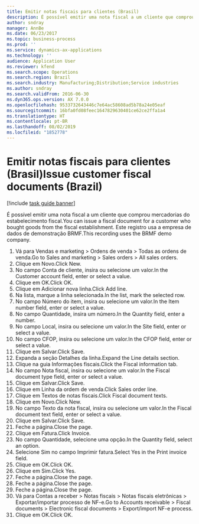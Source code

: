 ```yaml
---
title: Emitir notas fiscais para clientes (Brasil)
description: É possível emitir uma nota fiscal a um cliente que comprou mercadorias do estabelecimento fiscal.
author: sndray
manager: AnnBe
ms.date: 06/23/2017
ms.topic: business-process
ms.prod: ''
ms.service: dynamics-ax-applications
ms.technology: ''
audience: Application User
ms.reviewer: kfend
ms.search.scope: Operations
ms.search.region: Brazil
ms.search.industry: Manufacturing;Distribution;Service industries
ms.author: sndray
ms.search.validFrom: 2016-06-30
ms.dyn365.ops.version: AX 7.0.0
ms.openlocfilehash: 9533732643446c7e64ac58608ad5b78a24e05eaf
ms.sourcegitcommit: 16bfa0fd08feec1647829630401ce62ce2ffa1a4
ms.translationtype: HT
ms.contentlocale: pt-BR
ms.lasthandoff: 08/02/2019
ms.locfileid: "1852778"
---
```

# <a name="issue-customer-fiscal-documents-brazil"></a><span data-ttu-id="4784e-103">Emitir notas fiscais para clientes (Brasil)</span><span class="sxs-lookup"><span data-stu-id="4784e-103">Issue customer fiscal documents (Brazil)</span></span>

[!include [task guide banner](../../includes/task-guide-banner.md)]

<span data-ttu-id="4784e-104">É possível emitir uma nota fiscal a um cliente que comprou mercadorias do estabelecimento fiscal.</span><span class="sxs-lookup"><span data-stu-id="4784e-104">You can issue a fiscal document for a customer who bought goods from the fiscal establishment.</span></span> <span data-ttu-id="4784e-105">Este registro usa a empresa de dados de demonstração BRMF.</span><span class="sxs-lookup"><span data-stu-id="4784e-105">This recording uses the BRMF demo company.</span></span>

1. <span data-ttu-id="4784e-106">Vá para Vendas e marketing > Ordens de venda > Todas as ordens de venda.</span><span class="sxs-lookup"><span data-stu-id="4784e-106">Go to Sales and marketing > Sales orders > All sales orders.</span></span>
2. <span data-ttu-id="4784e-107">Clique em Novo.</span><span class="sxs-lookup"><span data-stu-id="4784e-107">Click New.</span></span>
3. <span data-ttu-id="4784e-108">No campo Conta de cliente, insira ou selecione um valor.</span><span class="sxs-lookup"><span data-stu-id="4784e-108">In the Customer account field, enter or select a value.</span></span>
4. <span data-ttu-id="4784e-109">Clique em OK.</span><span class="sxs-lookup"><span data-stu-id="4784e-109">Click OK.</span></span>
5. <span data-ttu-id="4784e-110">Clique em Adicionar nova linha.</span><span class="sxs-lookup"><span data-stu-id="4784e-110">Click Add line.</span></span>
6. <span data-ttu-id="4784e-111">Na lista, marque a linha selecionada.</span><span class="sxs-lookup"><span data-stu-id="4784e-111">In the list, mark the selected row.</span></span>
7. <span data-ttu-id="4784e-112">No campo Número do item, insira ou selecione um valor.</span><span class="sxs-lookup"><span data-stu-id="4784e-112">In the Item number field, enter or select a value.</span></span>
8. <span data-ttu-id="4784e-113">No campo Quantidade, insira um número.</span><span class="sxs-lookup"><span data-stu-id="4784e-113">In the Quantity field, enter a number.</span></span>
9. <span data-ttu-id="4784e-114">No campo Local, insira ou selecione um valor.</span><span class="sxs-lookup"><span data-stu-id="4784e-114">In the Site field, enter or select a value.</span></span>
10. <span data-ttu-id="4784e-115">No campo CFOP, insira ou selecione um valor.</span><span class="sxs-lookup"><span data-stu-id="4784e-115">In the CFOP field, enter or select a value.</span></span>
11. <span data-ttu-id="4784e-116">Clique em Salvar.</span><span class="sxs-lookup"><span data-stu-id="4784e-116">Click Save.</span></span>
12. <span data-ttu-id="4784e-117">Expanda a seção Detalhes da linha.</span><span class="sxs-lookup"><span data-stu-id="4784e-117">Expand the Line details section.</span></span>
13. <span data-ttu-id="4784e-118">Clique na guia Informações fiscais.</span><span class="sxs-lookup"><span data-stu-id="4784e-118">Click the Fiscal information tab.</span></span>
14. <span data-ttu-id="4784e-119">No campo Nota fiscal, insira ou selecione um valor.</span><span class="sxs-lookup"><span data-stu-id="4784e-119">In the Fiscal document type field, enter or select a value.</span></span>
15. <span data-ttu-id="4784e-120">Clique em Salvar.</span><span class="sxs-lookup"><span data-stu-id="4784e-120">Click Save.</span></span>
16. <span data-ttu-id="4784e-121">Clique em Linha da ordem de venda.</span><span class="sxs-lookup"><span data-stu-id="4784e-121">Click Sales order line.</span></span>
17. <span data-ttu-id="4784e-122">Clique em Textos de notas fiscais.</span><span class="sxs-lookup"><span data-stu-id="4784e-122">Click Fiscal document texts.</span></span>
18. <span data-ttu-id="4784e-123">Clique em Novo.</span><span class="sxs-lookup"><span data-stu-id="4784e-123">Click New.</span></span>
19. <span data-ttu-id="4784e-124">No campo Texto da nota fiscal, insira ou selecione um valor.</span><span class="sxs-lookup"><span data-stu-id="4784e-124">In the Fiscal document text field, enter or select a value.</span></span>
20. <span data-ttu-id="4784e-125">Clique em Salvar.</span><span class="sxs-lookup"><span data-stu-id="4784e-125">Click Save.</span></span>
21. <span data-ttu-id="4784e-126">Feche a página.</span><span class="sxs-lookup"><span data-stu-id="4784e-126">Close the page.</span></span>
22. <span data-ttu-id="4784e-127">Clique em Fatura.</span><span class="sxs-lookup"><span data-stu-id="4784e-127">Click Invoice.</span></span>
23. <span data-ttu-id="4784e-128">No campo Quantidade, selecione uma opção.</span><span class="sxs-lookup"><span data-stu-id="4784e-128">In the Quantity field, select an option.</span></span>
24. <span data-ttu-id="4784e-129">Selecione Sim no campo Imprimir fatura.</span><span class="sxs-lookup"><span data-stu-id="4784e-129">Select Yes in the Print invoice field.</span></span>
25. <span data-ttu-id="4784e-130">Clique em OK.</span><span class="sxs-lookup"><span data-stu-id="4784e-130">Click OK.</span></span>
26. <span data-ttu-id="4784e-131">Clique em Sim.</span><span class="sxs-lookup"><span data-stu-id="4784e-131">Click Yes.</span></span>
27. <span data-ttu-id="4784e-132">Feche a página.</span><span class="sxs-lookup"><span data-stu-id="4784e-132">Close the page.</span></span>
28. <span data-ttu-id="4784e-133">Feche a página.</span><span class="sxs-lookup"><span data-stu-id="4784e-133">Close the page.</span></span>
29. <span data-ttu-id="4784e-134">Feche a página.</span><span class="sxs-lookup"><span data-stu-id="4784e-134">Close the page.</span></span>
30. <span data-ttu-id="4784e-135">Vá para Contas a receber > Notas fiscais > Notas fiscais eletrônicas > Exportar/importar processo de NF-e.</span><span class="sxs-lookup"><span data-stu-id="4784e-135">Go to Accounts receivable > Fiscal documents > Electronic fiscal documents > Export/import NF-e process.</span></span>
31. <span data-ttu-id="4784e-136">Clique em OK.</span><span class="sxs-lookup"><span data-stu-id="4784e-136">Click OK.</span></span>

